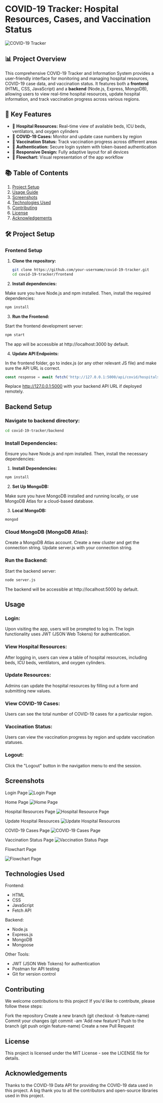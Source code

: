 # COVID-19 Tracker: Hospital Resources, Cases, and Vaccination Status

![COVID-19 Tracker](frontend/assets/icon.png)

## 📊 Project Overview

This comprehensive COVID-19 Tracker and Information System provides a user-friendly interface for monitoring and managing hospital resources, COVID-19 case data, and vaccination status. It features both a **frontend** (HTML, CSS, JavaScript) and a **backend** (Node.js, Express, MongoDB), allowing users to view real-time hospital resources, update hospital information, and track vaccination progress across various regions.

## 🌟 Key Features

- 🏥 **Hospital Resources:** Real-time view of available beds, ICU beds, ventilators, and oxygen cylinders
- 🦠 **COVID-19 Cases:** Monitor and update case numbers by region
- 💉 **Vaccination Status:** Track vaccination progress across different areas
- 🔐 **Authentication:** Secure login system with token-based authentication
- 📱 **Responsive Design:** Fully adaptive layout for all devices
- 🔀 **Flowchart:** Visual representation of the app workflow

## 📚 Table of Contents

1. [Project Setup](#-project-setup)
2. [Usage Guide](#-usage-guide)
3. [Screenshots](#-screenshots)
4. [Technologies Used](#-technologies-used)
5. [Contributing](#-contributing)
6. [License](#-license)
7. [Acknowledgements](#-acknowledgements)

## 🛠 Project Setup

### Frontend Setup

1. **Clone the repository:**

   ```bash
   git clone https://github.com/your-username/covid-19-tracker.git
   cd covid-19-tracker/frontend
2. **Install dependencies:**

Make sure you have Node.js and npm installed. Then, install the required dependencies:

```bash
npm install
```

3. **Run the Frontend:**

Start the frontend development server:

```bash
npm start
```

The app will be accessible at http://localhost:3000 by default.

4. **Update API Endpoints:**

In the frontend folder, go to index.js (or any other relevant JS file) and make sure the API URL is correct.

```javascript
const response = await fetch('http://127.0.0.1:5000/api/covid/hospitals/resources');
```

Replace http://127.0.0.1:5000 with your backend API URL if deployed remotely.

## Backend Setup

### Navigate to backend directory:
```bash
cd covid-19-tracker/backend
```

### Install Dependencies:

Ensure you have Node.js and npm installed. Then, install the necessary dependencies:

1. **Install Dependencies:**

```bash
npm install
```

2. **Set Up MongoDB:**

Make sure you have MongoDB installed and running locally, or use MongoDB Atlas for a cloud-based database.

3. **Local MongoDB:**

```bash
mongod
```

### Cloud MongoDB (MongoDB Atlas):

Create a MongoDB Atlas account.
Create a new cluster and get the connection string.
Update server.js with your connection string.

### Run the Backend:

Start the backend server:

```bash
node server.js
```

The backend will be accessible at http://localhost:5000 by default.

## Usage

### Login:

Upon visiting the app, users will be prompted to log in. The login functionality uses JWT (JSON Web Tokens) for authentication.

### View Hospital Resources:

After logging in, users can view a table of hospital resources, including beds, ICU beds, ventilators, and oxygen cylinders.

### Update Resources:

Admins can update the hospital resources by filling out a form and submitting new values.

### View COVID-19 Cases:

Users can see the total number of COVID-19 cases for a particular region.

### Vaccination Status:

Users can view the vaccination progress by region and update vaccination statuses.

### Logout:

Click the "Logout" button in the navigation menu to end the session.

## Screenshots
Login Page
![Login Page](frontend/assets/image-1.png)

Home Page
![Home Page](frontend/assets/image-2.png)  <!-- Make sure to update this path if it was incorrect -->

Hospital Resources Page
![Hospital Resource Page](frontend/assets/image-3.png)

Update Hospital Resources
![Update Hospital Resources](frontend/assets/image-4.png)

COVID-19 Cases Page
![COVID-19 Cases Page](frontend/assets/image-5.png)

Vaccination Status Page
![Vaccination Status Page](frontend/assets/image-6.png)

Flowchart Page


![Flowchart Page](frontend/assets/image-7.png)


## Technologies Used

Frontend:

* HTML
* CSS
* JavaScript
* Fetch API

Backend:

* Node.js
* Express.js
* MongoDB
* Mongoose

Other Tools:

* JWT (JSON Web Tokens) for authentication
* Postman for API testing
* Git for version control

## Contributing

We welcome contributions to this project! If you'd like to contribute, please follow these steps:

Fork the repository
Create a new branch (git checkout -b feature-name)
Commit your changes (git commit -am 'Add new feature')
Push to the branch (git push origin feature-name)
Create a new Pull Request

## License

This project is licensed under the MIT License - see the LICENSE file for details.

## Acknowledgements

Thanks to the COVID-19 Data API for providing the COVID-19 data used in this project.
A big thank you to all the contributors and open-source libraries used in this project.
